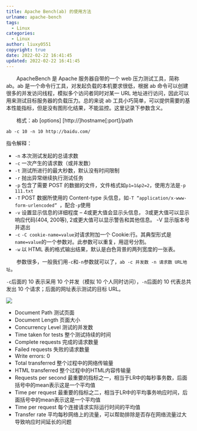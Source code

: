 ```yaml
---
title: Apache Bench(ab) 的使用方法
urlname: apache-bench
tags:
  - Linux
categories:
  - Linux
author: liuxy0551
copyright: true
date: 2022-02-22 16:41:45
updated: 2022-02-22 16:41:45
---
```



&emsp;&emsp;ApacheBench 是 Apache 服务器自带的一个 web 压力测试工具，简称 ab。ab 是一个命令行工具，对发起负载的本机要求很低，根据 ab 命令可以创建很多的并发访问线程，模拟多个访问者同时对某一 URL 地址进行访问，因此可以用来测试目标服务器的负载压力。总的来说 ab 工具小巧简单，可以提供需要的基本性能指标，但是没有图形化结果，不能监控。这里记录下参数含义。

<!--more-->


&emsp;&emsp;格式：ab [options] [http://]hostname[:port]/path

```shell 
ab -c 10 -n 10 http://baidu.com/
```

指令解释：
- `-n` 本次测试发起的总请求数
- `-c` 一次产生的请求数（或并发数）
- `-t` 测试所进行的最大秒数，默认没有时间限制
- `-r` 抛出异常继续执行测试任务
- `-p` 包含了需要 POST 的数据的文件，文件格式如`p1=1&p2=2`，使用方法是`-p 111.txt`
- `-T` POST 数据所使用的 Content-type 头信息，如`-T “application/x-www-form-urlencoded” `，配合`-p`使用
- `-v` 设置显示信息的详细程度 – 4或更大值会显示头信息， 3或更大值可以显示响应代码(404, 200等), 2或更大值可以显示警告和其他信息。 -V 显示版本号并退出
- `-c` `-C cookie-name=value`对请求附加一个 Cookie:行。其典型形式是`name=value`的一个参数对。此参数可以重复，用逗号分割。
- `-w` 以 HTML 表的格式输出结果，默认是白色背景的两列宽度的一张表。

&emsp;&emsp;参数很多，一般我们用`-c`和`-n`参数就可以了，`ab -c 并发数 -n 请求数 URL地址`。

`-c`后面的 10 表示采用 10 个并发（模拟 10 个人同时访问），`-n`后面的 10 代表总共发出 10 个请求；后面的网址表示测试的目标 URL。

![](https://liuxianyu.cn/image-hosting/posts/apache-bench/1.png)

- Document Path 测试页面
- Document Length 页面大小
- Concurrency Level 测试的并发数
- Time taken for tests 整个测试持续的时间
- Complete requests 完成的请求数量
- Failed requests 失败的请求数量
- Write errors: 0
- Total transferred 整个过程中的网络传输量
- HTML transferred 整个过程中的HTML内容传输量
- Requests per second 最重要的指标之一，相当于LR中的每秒事务数，后面括号中的mean表示这是一个平均值
- Time per request 最重要的指标之二，相当于LR中的平均事务响应时间，后面括号中的mean表示这是一个平均值
- Time per request 每个连接请求实际运行时间的平均值
- Transfer rate 平均每秒网络上的流量，可以帮助排除是否存在网络流量过大导致响应时间延长的问题
